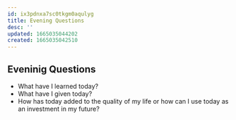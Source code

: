 ```yaml
---
id: ix3pdnxa7sc0tkgm0aqulyg
title: Evening Questions
desc: ''
updated: 1665035044202
created: 1665035042510
---
```


## Eveninig Questions
- What have I learned today?
- What have I given today?
- How has today added to the quality of my life or how can I use today as an investment in my future?